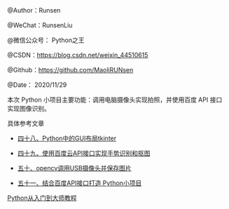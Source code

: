 @Author：Runsen

@WeChat：RunsenLiu

@微信公众号： Python之王

@CSDN：https://blog.csdn.net/weixin_44510615

@Github：https://github.com/MaoliRUNsen

@Date： 2020/11/29

本次 Python 小项目主要功能：调用电脑摄像头实现拍照，并使用百度 API 接口实现图像识别。


具体参考文章

- [四十八、Python中的GUI布局tkinter](https://maoli.blog.csdn.net/article/details/89345071)

- [四十九、使用百度云API接口实现手势识别和抠图](https://maoli.blog.csdn.net/article/details/110313558)

- [五十、opencv调用USB摄像头并保存图片](https://maoli.blog.csdn.net/article/details/110328573)

- [五十一、结合百度API接口打造 Python小项目](https://maoli.blog.csdn.net/article/details/110353031)


[Python从入门到大师教程](https://mp.weixin.qq.com/mp/appmsgalbum?__biz=MzU2ODU3ODY0Nw==&action=getalbum&album_id=1482239760340418561&scene=173&from_msgid=2247487285&from_itemidx=1&count=3#wechat_redirect)


<div>
<img src="https://img-blog.csdnimg.cn/20201028143516432.jpg" alt=""> 
<br>
<img src="https://img-blog.csdnimg.cn/20200922203402211.png" alt=""> 
<br>

<img src="https://img-blog.csdnimg.cn/2020092220271229.png" alt="">
<br>

</div>





